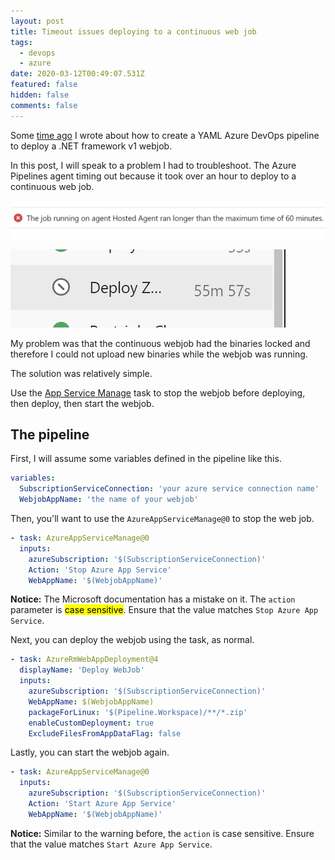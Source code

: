 ```yaml
---
layout: post
title: Timeout issues deploying to a continuous web job
tags:
  - devops
  - azure
date: 2020-03-12T00:49:07.531Z
featured: false
hidden: false
comments: false
---
```

Some [time ago](https://gaunacode.com/ci-cd-for-net-framework-web-jobs) I wrote about how to create a YAML Azure DevOps pipeline to deploy a .NET framework v1 webjob. 

In this post, I will speak to a problem I had to troubleshoot. The Azure Pipelines agent timing out because it took over an hour to deploy to a continuous web job.

<!--more-->

![](/assets/uploads/2020-03-11_21-01-35.png#center "Build minutes timing out")

![](/assets/uploads/2020-03-11_21-01-23.png#left "Deploy step is taking over an hour")

My problem was that the continuous webjob had the binaries locked and therefore I could not upload new binaries while the webjob was running. 

The solution was relatively simple. 

Use the [App Service Manage](https://docs.microsoft.com/en-us/azure/devops/pipelines/tasks/deploy/azure-app-service-manage?view=azure-devops) task to stop the webjob before deploying, then deploy, then start the webjob.

## The pipeline

First, I will assume some variables defined in the pipeline like this.

```yaml
variables:
  SubscriptionServiceConnection: 'your azure service connection name'
  WebjobAppName: 'the name of your webjob'
```

Then, you'll want to use the `AzureAppServiceManage@0` to stop the web job.

```yaml
- task: AzureAppServiceManage@0
  inputs:
    azureSubscription: '$(SubscriptionServiceConnection)'
    Action: 'Stop Azure App Service'
    WebAppName: '$(WebjobAppName)'
```

**Notice:** The Microsoft documentation has a mistake on it. The `action` parameter is <mark>case sensitive</mark>. Ensure that the value matches `Stop Azure App Service`.

Next, you can deploy the webjob using the  task, as normal.

```yaml
- task: AzureRmWebAppDeployment@4
  displayName: 'Deploy WebJob'
  inputs:
    azureSubscription: '$(SubscriptionServiceConnection)'
    WebAppName: $(WebjobAppName)
    packageForLinux: '$(Pipeline.Workspace)/**/*.zip'
    enableCustomDeployment: true
    ExcludeFilesFromAppDataFlag: false
```

Lastly, you can start the webjob again.

```yaml
- task: AzureAppServiceManage@0
  inputs:
    azureSubscription: '$(SubscriptionServiceConnection)'
    Action: 'Start Azure App Service'
    WebAppName: '$(WebjobAppName)'
```

**Notice:** Similar to the warning before, the `action` is case sensitive. Ensure that the value matches `Start Azure App Service`.